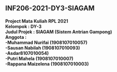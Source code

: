<!DOCTYPE html>
<html>
<head>
</head>
<body>
    <h2>
    INF206-2021-DY3-SIAGAM <br>
    </h2>
    <h4>
    Project Mata Kuliah RPL 2021 <br>
    Kelompok : DY-3 <br>
    Judul Projek : SIAGAM (Sistem Antrian Gampong) <br>
    Anggota : <br>
    -Muhammad Nurifai (1908107010057) <br>
    -Sausan Nabilah (1908107010093) <br>
    -Asdar8107010054) <br>
    -Putri Mahela (1908107010007) <br>
    -Rappana Maizelena (1908107010003)<br>
    </h4>
</body>
</html>
